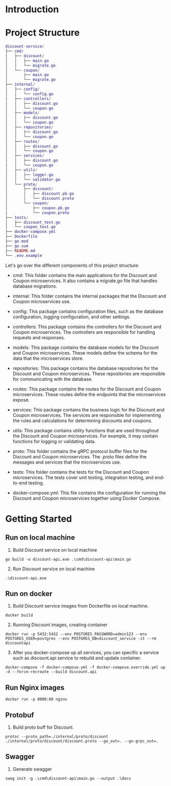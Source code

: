 
# Introduction

# Project Structure
```lua
discount-service/
├── cmd/
│   ├── discount/
│   │   ├── main.go
│   │   └── migrate.go
│   └── coupon/
│       ├── main.go
│       └── migrate.go
├── internal/
│   ├── config/
│   │   └── config.go
│   ├── controllers/
│   │   ├── discount.go
│   │   └── coupon.go
│   ├── models/
│   │   ├── discount.go
│   │   └── coupon.go
│   ├── repositories/
│   │   ├── discount.go
│   │   └── coupon.go
│   ├── routes/
│   │   ├── discount.go
│   │   └── coupon.go
│   ├── services/
│   │   ├── discount.go
│   │   └── coupon.go
│   ├── utils/
│   │   ├── logger.go
│   │   └── validator.go
│   └── proto/
│       ├── discount/
│       │   ├── discount.pb.go
│       │   └── discount.proto
│       └── coupon/
│           ├── coupon.pb.go
│           └── coupon.proto
├── tests/
│   ├── discount_test.go
│   └── coupon_test.go
├── docker-compose.yml
├── Dockerfile
├── go.mod
├── go.sum
├── README.md
└── .env.example
```
Let's go over the different components of this project structure:

* cmd: This folder contains the main applications for the Discount and Coupon microservices. It also contains a migrate.go file that handles database migrations.

* internal: This folder contains the internal packages that the Discount and Coupon microservices use.

* config: This package contains configuration files, such as the database configuration, logging configuration, and other settings.

* controllers: This package contains the controllers for the Discount and Coupon microservices. The controllers are responsible for handling requests and responses.

* models: This package contains the database models for the Discount and Coupon microservices. These models define the schema for the data that the microservices store.

* repositories: This package contains the database repositories for the Discount and Coupon microservices. These repositories are responsible for communicating with the database.

* routes: This package contains the routes for the Discount and Coupon microservices. These routes define the endpoints that the microservices expose.

* services: This package contains the business logic for the Discount and Coupon microservices. The services are responsible for implementing the rules and calculations for determining discounts and coupons.

* utils: This package contains utility functions that are used throughout the Discount and Coupon microservices. For example, it may contain functions for logging or validating data.

* proto: This folder contains the gRPC protocol buffer files for the Discount and Coupon microservices. The .proto files define the messages and services that the microservices use.

* tests: This folder contains the tests for the Discount and Coupon microservices. The tests cover unit testing, integration testing, and end-to-end testing.

* docker-compose.yml: This file contains the configuration for running the Discount and Coupon microservices together using Docker Compose.
# Getting Started
## Run on local machine
1. Build Discount service on local machine
```
go build -o discount-api.exe .\cmd\discount-api\main.go
```

2. Run Discount service on local machine
```
.\discount-api.exe
```

## Run on docker 
1. Build Discount service images from Dockerfile on local machine.
```
docker build
```

2. Running Discount images, creating container 
```
docker run -p 5432:5432 --env POSTGRES_PASSWORD=admin123 --env POSTGRES_USER=postgres --env POSTGRES_DB=discount_service -it --rm discountapi
```

3. After you docker-compose up all services, you can specific a service such as discount.api service to rebuild and update container.
```
docker-compose -f docker-compose.yml -f docker-compose.override.yml up -d --force-recreate --build discount.api
```

## Run Nginx images
```
docker run -p 8000:80 nginx
```

## Protobuf 
1. Build proto buff for Discount.
```
protoc --proto_path=./internal/proto/discount ./internal/proto/discount/discount.proto --go_out=. --go-grpc_out=.
```

## Swagger
1. Generate swagger
```
swag init -g .\cmd\discount-api\main.go --output .\docs
```

